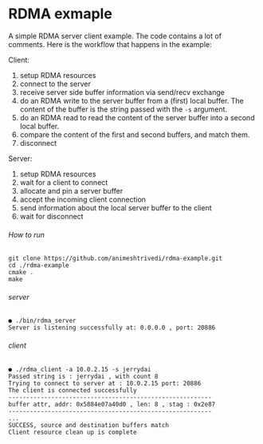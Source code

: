 # RDMA exmaple

A simple RDMA server client example. The code contains a lot of comments. Here is the workflow that happens in the example: 

Client: 
  1. setup RDMA resources   
  2. connect to the server 
  3. receive server side buffer information via send/recv exchange 
  4. do an RDMA write to the server buffer from a (first) local buffer. The content of the buffer is the string passed with the `-s` argument. 
  5. do an RDMA read to read the content of the server buffer into a second local buffer. 
  6. compare the content of the first and second buffers, and match them. 
  7. disconnect 

Server: 
  1. setup RDMA resources 
  2. wait for a client to connect 
  3. allocate and pin a server buffer
  4. accept the incoming client connection 
  5. send information about the local server buffer to the client 
  6. wait for disconnect

###### How to run      
```text
git clone https://github.com/animeshtrivedi/rdma-example.git
cd ./rdma-example
cmake .
make
``` 
 
###### server
```text
● ./bin/rdma_server
Server is listening successfully at: 0.0.0.0 , port: 20886
```
###### client
```text
● ./rdma_client -a 10.0.2.15 -s jerrydai
Passed string is : jerrydai , with count 8
Trying to connect to server at : 10.0.2.15 port: 20886
The client is connected successfully
---------------------------------------------------------
buffer attr, addr: 0x5884e07a40d0 , len: 8 , stag : 0x2e87
---------------------------------------------------------
...
SUCCESS, source and destination buffers match
Client resource clean up is complete
```
